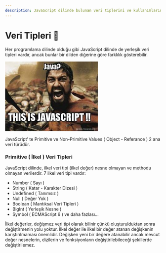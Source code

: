 ```yaml
---
description: JavaScript dilinde bulunan veri tiplerini ve kullanımlarını göreceğiz.
---
```


# Veri Tipleri 🥚

Her programlama dilinde olduğu gibi JavaScript dilinde de yerleşik veri tipleri vardır, ancak bunlar bir dilden diğerine göre farklılık gösterebilir. 

![Hadi bu veri tiplerini beraber &#xF6;&#x11F;renelim.](../.gitbook/assets/201510_1957_aecci_sm.jpg)

JavaScript' te Primitive ve Non-Primitive Values \( Object - Referance \) 2 ana veri türüdür.

### Primitive \( İlkel \) Veri Tipleri 

JavaScript dilinde, ilkel veri tipi \(ilkel değer\) nesne olmayan ve methodu olmayan verilerdir. 7 ilkel veri tipi vardır:

* Number \( Sayı \)
* String \( Katar - Karakter Dizesi \)
* Undefined \( Tanımsız \)
* Null \( Değer Yok \)
* Boolean \( Mantıksal Veri Tipleri \)
* BigInt \( Yerleşik Nesne \)
* Symbol \( ECMAScript 6 \) ve daha fazlası...

İlkel değerler, değişmez veri tipi olarak bilinir çünkü oluşturulduktan sonra değiştirmenin yolu yoktur. İlkel değer ile ilkel bir değer atanan değişkenin karıştırılmaması önemlidir. Değişken yeni bir değere atanabilir ancak mevcut değer nesnelerin, dizilerin ve fonksiyonların değiştirilebileceği şekillerde değiştirilemez.





